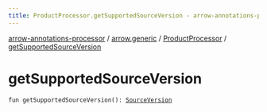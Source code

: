 ```yaml
---
title: ProductProcessor.getSupportedSourceVersion - arrow-annotations-processor
---
```


[arrow-annotations-processor](../../index.html) / [arrow.generic](../index.html) / [ProductProcessor](index.html) / [getSupportedSourceVersion](./get-supported-source-version.html)

# getSupportedSourceVersion

`fun getSupportedSourceVersion(): `[`SourceVersion`](http://docs.oracle.com/javase/6/docs/api/javax/lang/model/SourceVersion.html)
